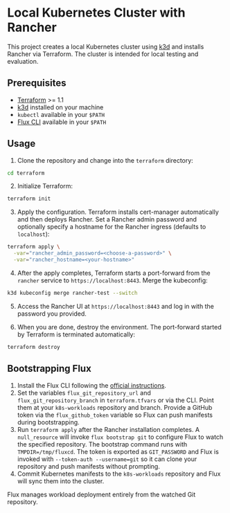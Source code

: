 # Local Kubernetes Cluster with Rancher

This project creates a local Kubernetes cluster using [k3d](https://k3d.io/) and installs Rancher via Terraform. The cluster is intended for local testing and evaluation.

## Prerequisites

- [Terraform](https://www.terraform.io/) >= 1.1
- [k3d](https://k3d.io/) installed on your machine
- `kubectl` available in your `$PATH`
- [Flux CLI](https://fluxcd.io/docs/installation/) available in your `$PATH`

## Usage

1. Clone the repository and change into the `terraform` directory:

```bash
cd terraform
```

2. Initialize Terraform:

```bash
terraform init
```

3. Apply the configuration. Terraform installs cert-manager automatically
   and then deploys Rancher. Set a Rancher admin password and optionally
   specify a hostname for the Rancher ingress (defaults to `localhost`):

```bash
terraform apply \
  -var="rancher_admin_password=<choose-a-password>" \
  -var="rancher_hostname=<your-hostname>"
```

4. After the apply completes, Terraform starts a port-forward from the
   `rancher` service to `https://localhost:8443`. Merge the kubeconfig:

```bash
k3d kubeconfig merge rancher-test --switch
```

5. Access the Rancher UI at `https://localhost:8443` and log in with the password you provided.

6. When you are done, destroy the environment. The port-forward started by
   Terraform is terminated automatically:

```bash
terraform destroy
```

## Bootstrapping Flux

1. Install the Flux CLI following the [official instructions](https://fluxcd.io/docs/installation/).
1. Set the variables `flux_git_repository_url` and `flux_git_repository_branch` in `terraform.tfvars` or via the CLI. Point them at your `k8s-workloads` repository and branch.
   Provide a GitHub token via the `flux_github_token` variable so Flux can push manifests during bootstrapping.
2. Run `terraform apply` after the Rancher installation completes. A `null_resource` will invoke `flux bootstrap git` to configure Flux to watch the specified repository.
   The bootstrap command runs with `TMPDIR=/tmp/fluxcd`. The token is exported as `GIT_PASSWORD` and Flux is invoked with `--token-auth --username=git` so it can clone your repository and push manifests without prompting.
3. Commit Kubernetes manifests to the `k8s-workloads` repository and Flux will sync them into the cluster.

Flux manages workload deployment entirely from the watched Git repository.

